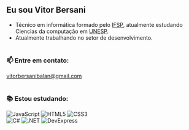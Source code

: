 ## Eu sou Vitor Bersani 

- Técnico em informática formado pelo <a href="https://cpv.ifsp.edu.br//">IFSP</a>, atualmente estudando Ciencias da computação em <a href="[https://www.ceunsp.edu.br/](https://www.rc.unesp.br/)">UNESP</a>.
- Atualmente trabalhando no setor de desenvolvimento.
<br><br>

<!-- <img align='right' src="https://media.giphy.com/media/xsF1FSDbjguis/source.gif" width="230"> -->


### :mailbox: Entre em contato:
vitorbersanibalan@gmail.com
<br><br>

### :books: Estou estudando: 
![JavaScript](https://img.shields.io/badge/JavaScript-323330?style=for-the-badge&logo=javascript&logoColor=F7DF1E)
![HTML5](https://img.shields.io/badge/HTML5-E34F26?style=for-the-badge&logo=html5&logoColor=white)
![CSS3](https://img.shields.io/badge/CSS3-1572B6?style=for-the-badge&logo=css3&logoColor=white)
<br>
![C#](https://img.shields.io/badge/C%23-239120?style=for-the-badge&logo=csharp&logoColor=white)
![.NET](https://img.shields.io/badge/.NET-512BD4?style=for-the-badge&logo=.net&logoColor=white)
![DevExpress](https://img.shields.io/badge/DevExpress-FF7200?style=for-the-badge&logo=devExpress&logoColor=white)
